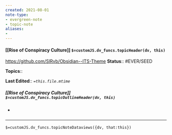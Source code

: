 ```yaml
---
created: 2021-08-01
note-type: 
- evergreen-note
- topic-note
aliases:
- 
---
```

 
#### [[Rise of Conspiracy Culture]] `$=customJS.dv_funcs.topicHeader(dv, this)`

 https://github.com/SlRvb/Obsidian--ITS-Theme
**Status**:: #EVER/SEED 

**Topics**:: 

**Last Edited**:: *`=this.file.mtime`*

##### [[Rise of Conspiracy Culture]] `$=customJS.dv_funcs.topicOutlineHeader(dv, this)`
- 

### <hr class="dataviews"/>

`$=customJS.dv_funcs.topicNoteDataviews({dv, that:this})`


